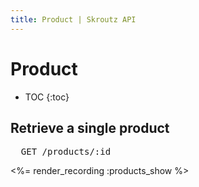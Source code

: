 ```yaml
---
title: Product | Skroutz API
---
```


# Product

* TOC
{:toc}

## Retrieve a single product

<pre class="terminal">
  GET /products/:id
</pre>

<%= render_recording :products_show %>
